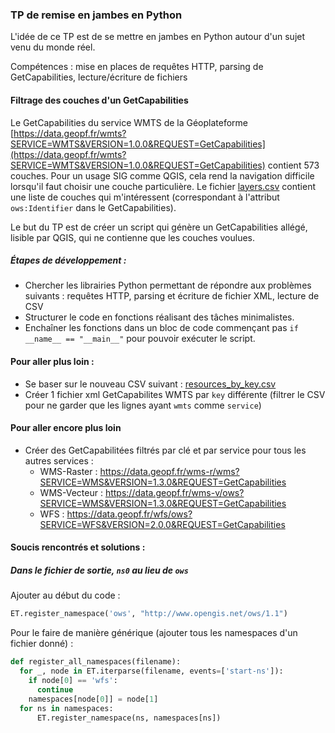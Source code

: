 ### TP de remise en jambes en Python

L'idée de ce TP est de se mettre en jambes en Python autour d'un sujet venu du monde réel.

Compétences : mise en places de requêtes HTTP, parsing de GetCapabilities, lecture/écriture de fichiers

#### Filtrage des couches d'un GetCapabilities
Le GetCapabilities du service WMTS de la Géoplateforme [https://data.geopf.fr/wmts?SERVICE=WMTS&VERSION=1.0.0&REQUEST=GetCapabilities](https://data.geopf.fr/wmts?SERVICE=WMTS&VERSION=1.0.0&REQUEST=GetCapabilities) contient 573 couches. Pour un usage SIG comme QGIS, cela rend la navigation difficile lorsqu'il faut choisir une couche particulière. Le fichier [layers.csv](layers.csv) contient une liste de couches qui m'intéressent (correspondant à l'attribut `ows:Identifier` dans le GetCapabilities).

Le but du TP est de créer un script qui génère un GetCapabilities allégé, lisible par QGIS, qui ne contienne que les couches voulues.

##### Étapes de développement :
- Chercher les librairies Python permettant de répondre aux problèmes suivants : requêtes HTTP, parsing et écriture de fichier XML, lecture de CSV
- Structurer le code en fonctions réalisant des tâches minimalistes.
- Enchaîner les fonctions dans un bloc de code commençant pas `if __name__ == "__main__"` pour pouvoir exécuter le script.

#### Pour aller plus loin :
- Se baser sur le nouveau CSV suivant : [resources_by_key.csv](resources_by_key.csv)
- Créer 1 fichier xml GetCapabilites WMTS par `key` différente (filtrer le CSV pour ne garder que les lignes ayant `wmts` comme `service`)

#### Pour aller encore plus loin
- Créer des GetCapabilitées filtrés par clé et par service pour tous les autres services :
  - WMS-Raster : https://data.geopf.fr/wms-r/wms?SERVICE=WMS&VERSION=1.3.0&REQUEST=GetCapabilities
  - WMS-Vecteur : https://data.geopf.fr/wms-v/ows?SERVICE=WMS&VERSION=1.3.0&REQUEST=GetCapabilities
  - WFS : https://data.geopf.fr/wfs/ows?SERVICE=WFS&VERSION=2.0.0&REQUEST=GetCapabilities

#### Soucis rencontrés et solutions :
##### Dans le fichier de sortie, `ns0` au lieu de `ows`
Ajouter au début du code :
```python
ET.register_namespace('ows', "http://www.opengis.net/ows/1.1")
```

Pour le faire de manière générique (ajouter tous les namespaces d'un fichier donné) :
```python
def register_all_namespaces(filename):
  for _, node in ET.iterparse(filename, events=['start-ns']):
    if node[0] == 'wfs':
      continue
    namespaces[node[0]] = node[1]
  for ns in namespaces:
      ET.register_namespace(ns, namespaces[ns])
```
 
